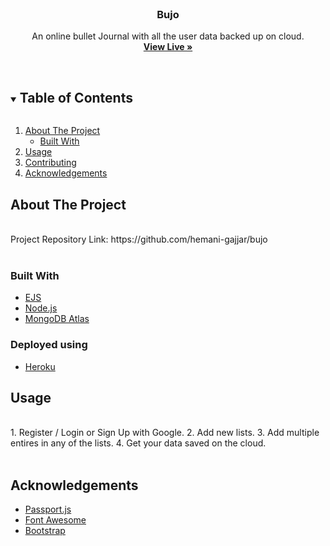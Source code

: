 <!-- PROJECT LOGO -->
<br />
<p align="center">
  <h3 align="center">Bujo</h3>
  <p align="center">
   An online bullet Journal with all the user data backed up on cloud.
    <br />
    <a href="https://bujo0208.herokuapp.com/"><strong>View Live »</strong></a>
    <br />
    <br />
  </p>
</p>

<!-- TABLE OF CONTENTS -->
<details open="open">
  <summary><h2 style="display: inline-block">Table of Contents</h2></summary>
  <ol>
    <li>
      <a href="#about-the-project">About The Project</a>
      <ul>
        <li><a href="#built-with">Built With</a></li>
      </ul>
    </li>
    <li><a href="#usage">Usage</a></li>
    <li><a href="#contributing">Contributing</a></li>
    <li><a href="#acknowledgements">Acknowledgements</a></li>
  </ol>
</details>

<!-- ABOUT THE PROJECT -->

## About The Project

<br/>
Project Repository Link: https://github.com/hemani-gajjar/bujo
<br/>
<br/>
<!-- <img src="public/homepage.png" alt="Logo" width="1000" height="580"> -->

### Built With

- [EJS](https://ejs.co/)
- [Node.js](https://nodejs.dev/)
- [MongoDB Atlas](https://www.mongodb.com/cloud/atlas)

### Deployed using

- [Heroku](https://firebase.google.com/products/hosting)

<!-- USAGE EXAMPLES -->

## Usage

<br/>
1. Register / Login or Sign Up with Google.
2. Add new lists.
3. Add multiple entires in any of the lists.
4. Get your data saved on the cloud.
<br/>
<br/>

<!-- ACKNOWLEDGEMENTS -->

## Acknowledgements

- [Passport.js](http://www.passportjs.org/)
- [Font Awesome](https://fontawesome.com/)
- [Bootstrap](https://getbootstrap.com/)
